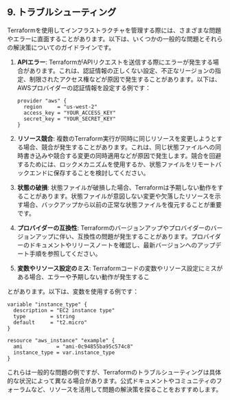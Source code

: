 ## 9. トラブルシューティング

Terraformを使用してインフラストラクチャを管理する際には、さまざまな問題やエラーに直面することがあります。以下は、いくつかの一般的な問題とそれらの解決策についてのガイドラインです。

1. **APIエラー**: TerraformがAPIリクエストを送信する際にエラーが発生する場合があります。これは、認証情報の正しくない設定、不正なリージョンの指定、制限されたアクセス権などが原因で発生することがあります。以下は、AWSプロバイダーの認証情報を設定する例です：

   ```hcl
   provider "aws" {
     region     = "us-west-2"
     access_key = "YOUR_ACCESS_KEY"
     secret_key = "YOUR_SECRET_KEY"
   }
   ```

2. **リソース競合**: 複数のTerraform実行が同時に同じリソースを変更しようとする場合、競合が発生することがあります。これは、同じ状態ファイルへの同時書き込みや競合する変更の同時適用などが原因で発生します。競合を回避するためには、ロックメカニズムを使用するか、状態ファイルをリモートバックエンドに保存することを検討してください。

3. **状態の破損**: 状態ファイルが破損した場合、Terraformは予期しない動作をすることがあります。状態ファイルが意図しない変更や欠落したリソースを示す場合、バックアップから以前の正常な状態ファイルを復元することが重要です。

4. **プロバイダーの互換性**: Terraformのバージョンアップやプロバイダーのバージョンアップに伴い、互換性の問題が発生することがあります。プロバイダーのドキュメントやリリースノートを確認し、最新バージョンへのアップデート手順を参照してください。

5. **変数やリソース設定のミス**: Terraformコードの変数やリソース設定にミスがある場合、エラーや予期しない動作が発生するこ

とがあります。以下は、変数を使用する例です：

   ```hcl
   variable "instance_type" {
     description = "EC2 instance type"
     type        = string
     default     = "t2.micro"
   }

   resource "aws_instance" "example" {
     ami           = "ami-0c94855ba95c574c8"
     instance_type = var.instance_type
   }
   ```

これらは一般的な問題の例ですが、Terraformのトラブルシューティングは具体的な状況によって異なる場合があります。公式ドキュメントやコミュニティのフォーラムなど、リソースを活用して問題の解決策を探ることをおすすめします。
